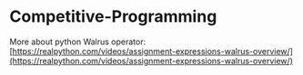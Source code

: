 # Competitive-Programming

More about python Walrus operator: [https://realpython.com/videos/assignment-expressions-walrus-overview/](https://realpython.com/videos/assignment-expressions-walrus-overview/)